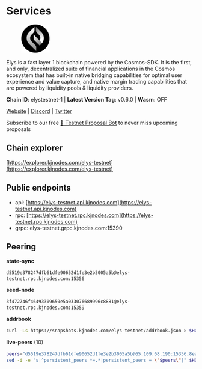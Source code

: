 # Services

<figure><img src="https://raw.githubusercontent.com/kj89/cosmos-images/main/logos/elys.png" alt=""><figcaption></figcaption></figure>

Elys is a fast layer 1 blockchain powered by the Cosmos-SDK.  It is the first, and only, decentralized suite of financial  applications in the Cosmos ecosystem that has built-in native  bridging capabilities for optimal user experience and value  capture, and native margin trading capabilities that are  powered by liquidity pools & liquidity providers.

**Chain ID**: elystestnet-1 | **Latest Version Tag**: v0.6.0 | **Wasm**: OFF

[Website](https://elys.network) | [Discord](https://discord.gg/R9Gr6Vh7vC) | [Twitter](https://twitter.com/elys_network)



Subscribe to our free [🤖 Testnet Proposal Bot](https://t.me/kjnodes_testnet_proposal_bot) to never miss upcoming proposals


## Chain explorer
[https://explorer.kjnodes.com/elys-testnet](https://explorer.kjnodes.com/elys-testnet)

## Public endpoints

* api: [https://elys-testnet.api.kjnodes.com](https://elys-testnet.api.kjnodes.com)
* rpc: [https://elys-testnet.rpc.kjnodes.com](https://elys-testnet.rpc.kjnodes.com)
* grpc: elys-testnet.grpc.kjnodes.com:15390

## Peering

**state-sync**

```text
d5519e378247dfb61dfe90652d1fe3e2b3005a5b@elys-testnet.rpc.kjnodes.com:15356
```

**seed-node**

```text
3f472746f46493309650e5a033076689996c8881@elys-testnet.rpc.kjnodes.com:15359
```

**addrbook**
```bash
curl -Ls https://snapshots.kjnodes.com/elys-testnet/addrbook.json > $HOME/.elys/config/addrbook.json
```

**live-peers** (10)
```bash
peers="d5519e378247dfb61dfe90652d1fe3e2b3005a5b@65.109.68.190:15356,8eaad55cb53a41262a98d76fd41c2ba4b7caf08c@185.169.252.221:26656,8d9845f7ef934ade824981b9145a26f00192b575@45.79.24.206:26656,0ea4e8352215aad85ff33a20a3bf4acf49070662@64.226.117.34:21956,a346d8325a9c3cd40e32236eb6de031d1a2d895e@95.217.107.96:26156,89c4d6fa66c4e4517742e564cd6ba1532496fd43@65.108.108.52:32656,147683d8ae2c34281fc73d6a9f6cedd5f28a15ed@185.216.203.176:21956,fed5ba77a69a4e75f44588f794999e9ca0c6b440@45.67.217.22:21956,db03e6915cad62b2646ae72566ed19074a7707b6@95.217.144.107:22056,0977dd5475e303c99b66eaacab53c8cc28e49b05@65.109.92.79:38656"
sed -i -e "s|^persistent_peers *=.*|persistent_peers = \"$peers\"|" $HOME/.elys/config/config.toml
```

